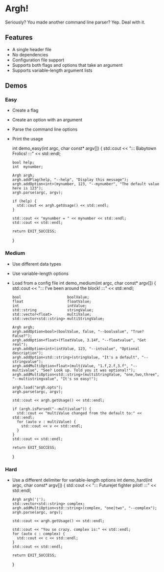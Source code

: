 Argh!
====
Seriously? You made another command line parser? Yep. Deal with it.
## Features
* A single header file
* No dependencies
* Configuration file support
* Supports both flags and options that take an argument
* Supports variable-length argument lists
## Demos
### Easy
* Create a flag
* Create an option with an argument
* Parse the command line options
* Print the usage

    int demo_easy(int argc, char const* argv[])
    {
      std::cout << "::: Babytown Frolics! :::" << std::endl;
    
      bool help;
      int  mynumber;
    
      Argh argh;
      argh.addFlag(help, "--help", "Display this message");
      argh.addOption<int>(mynumber, 123, "--mynumber", "The default value here is 123");
      argh.parse(argc, argv);
    
      if (help) {
        std::cout << argh.getUsage() << std::endl;
      }
    
      std::cout << "mynumber = " << mynumber << std::endl;
      std::cout << std::endl;
    
      return EXIT_SUCCESS;
    }
### Medium
* Use different data types
* Use variable-length options
* Load from a config file
    int demo_medium(int argc, char const* argv[])
    {
      std::cout << "::: I've been around the block! :::" << std::endl;
    
      bool                     boolValue;
      float                    floatValue;
      int                      intValue;
      std::string              stringValue;
      std::vector<float>       multiValue;
      std::vector<std::string> multiStringValue;
    
      Argh argh;
      argh.addOption<bool>(boolValue, false, "--boolvalue", "True? False?");
      argh.addOption<float>(floatValue, 3.14f, "--floatvalue", "Get real");
      argh.addOption<int>(intValue, 123, "--intvalue", "Optional description");
      argh.addOption<std::string>(stringValue, "It's a default", "--stringvalue");
      argh.addMultiOption<float>(multiValue, "1.f,2.f,3.f", "--multivalue", "See? Look up. Told you it was optional!");
      argh.addMultiOption<std::string>(multiStringValue, "one,two,three", "--multistringvalue", "It's so easy!");
    
      argh.load("argh.opts");
      argh.parse(argc, argv);
    
      std::cout << argh.getUsage() << std::endl;
    
      if (argh.isParsed("--multivalue")) {
        std::cout << "multiValue changed from the default to:" << std::endl;
        for (auto v : multiValue) {
          std::cout << v << std::endl;
        }
      }
      std::cout << std::endl;
    
      return EXIT_SUCCESS;
    }
### Hard
* Use a different delimiter for variable-length options
    int demo_hard(int argc, char const* argv[])
    {
      std::cout << "::: Futurejet fighter pilot! :::" << std::endl;
    
      Argh argh('|');
      std::vector<std::string> complex;
      argh.addMultiOption<std::string>(complex, "one|two", "--complex");
      argh.parse(argc, argv);
    
      std::cout << argh.getUsage() << std::endl;
    
      std::cout << "You so crazy. complex is:" << std::endl;
      for (auto c : complex) {
        std::cout << c << std::endl;
      }
      std::cout << std::endl;
    
      return EXIT_SUCCESS;
    }

